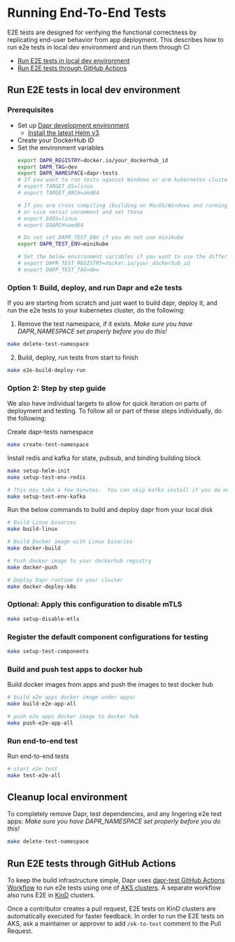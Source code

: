 # Running End-To-End Tests

E2E tests are designed for verifying the functional correctness by replicating end-user behavior from app deployment. This describes how to run e2e tests in local dev environment and run them through CI

  - [Run E2E tests in local dev environment](#run-e2e-tests-in-local-dev-environment)
  - [Run E2E tests through GitHub Actions](#run-e2e-tests-through-github-actions)

## Run E2E tests in local dev environment

### Prerequisites

* Set up [Dapr development environment](https://github.com/dapr/dapr/blob/master/docs/development/setup-dapr-development-env.md)
  - [Install the latest Helm v3](https://docs.dapr.io/getting-started/install-dapr/#install-with-helm-advanced).
* Create your DockerHub ID
* Set the environment variables
    ```bash
    export DAPR_REGISTRY=docker.io/your_dockerhub_id
    export DAPR_TAG=dev
    export DAPR_NAMESPACE=dapr-tests
    # If you want to run tests against Windows or arm kubernetes clusters, uncomment and set these
    # export TARGET_OS=linux
    # export TARGET_ARCH=amd64

    # If you are cross compiling (building on MacOS/Windows and running against a Linux Kubernetes cluster
    # or vice versa) uncomment and set these
    # export GOOS=linux
    # export GOARCH=amd64

    # Do not set DAPR_TEST_ENV if you do not use minikube
    export DAPR_TEST_ENV=minikube

    # Set the below environment variables if you want to use the different registry and tag for test apps
    # export DAPR_TEST_REGISTRY=docker.io/your_dockerhub_id
    # export DARP_TEST_TAG=dev
    ```

### Option 1: Build, deploy, and run Dapr and e2e tests

If you are starting from scratch and just want to build dapr, deploy it, and run the e2e tests to your kubernetes cluster, do the following:

1. Remove the test namespace, if it exists.
*Make sure you have DAPR_NAMESPACE set properly before you do this!*
```bash
make delete-test-namespace
```
2. Build, deploy, run tests from start to finish
```bash
make e2e-build-deploy-run
```

### Option 2: Step by step guide

We also have individual targets to allow for quick iteration on parts of deployment and testing. To follow all or part of these steps individually, do the following:

Create dapr-tests namespace

```bash
make create-test-namespace
```

Install redis and kafka for state, pubsub, and binding building block

```bash
make setup-helm-init
make setup-test-env-redis

# This may take a few minutes.  You can skip kafka install if you do not use bindings for your tests.
make setup-test-env-kafka
```

Run the below commands to build and deploy dapr from your local disk

```bash
# Build Linux binaries
make build-linux

# Build Docker image with Linux binaries
make docker-build

# Push docker image to your dockerhub registry
make docker-push

# Deploy Dapr runtime to your cluster
make docker-deploy-k8s
```

### Optional: Apply this configuration to disable mTLS

```bash
make setup-disable-mtls
```

### Register the default component configurations for testing

```bash
make setup-test-components
```

### Build and push test apps to docker hub

Build docker images from apps and push the images to test docker hub

```bash
# build e2e apps docker image under apps/
make build-e2e-app-all

# push e2e apps docker image to docker hub
make push-e2e-app-all
```

### Run end-to-end test

Run end-to-end tests

```bash
# start e2e test
make test-e2e-all
```

## Cleanup local environment

To completely remove Dapr, test dependencies, and any lingering e2e test apps:
*Make sure you have DAPR_NAMESPACE set properly before you do this!*
```bash
make delete-test-namespace
```


## Run E2E tests through GitHub Actions

To keep the build infrastructure simple, Dapr uses [dapr-test GitHub
Actions
Workflow](https://github.com/dapr/dapr/actions?query=workflow%3Adapr-test)
to run e2e tests using one of [AKS
clusters](https://github.com/dapr/dapr/blob/4cd61680a3129f729deae24a51da241d0701376c/tests/test-infra/find_cluster.sh#L12-L17). A
separate workflow also runs E2E in [KinD](https://kind.sigs.k8s.io/)
clusters.

Once a contributor creates a pull request, E2E tests on KinD clusters
are automatically executed for faster feedback. In order to run the
E2E tests on AKS, ask a maintainer or approver to add `/ok-to-test` comment to
the Pull Request.
